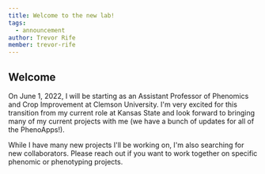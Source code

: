 ```yaml
---
title: Welcome to the new lab!
tags:
  - announcement
author: Trevor Rife
member: trevor-rife
---
```


## Welcome

On June 1, 2022, I will be starting as an Assistant Professor of Phenomics and Crop Improvement at Clemson University. I'm very excited for this transition from my current role at Kansas State and look forward to bringing many of my current projects with me (we have a bunch of updates for all of the PhenoApps!).

While I have many new projects I'll be working on, I'm also searching for new collaborators. Please reach out if you want to work together on specific phenomic or phenotyping projects.
